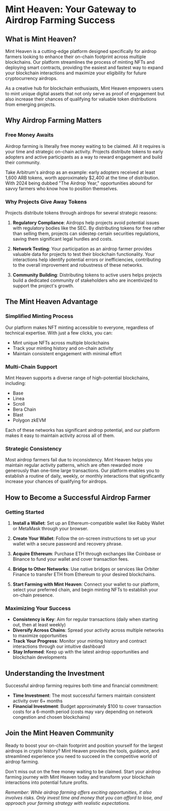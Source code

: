 # Mint Heaven: Your Gateway to Airdrop Farming Success

## What is Mint Heaven?

Mint Heaven is a cutting-edge platform designed specifically for airdrop farmers looking to enhance their on-chain footprint across multiple blockchains. Our platform streamlines the process of minting NFTs and deploying smart contracts, providing the easiest and fastest way to expand your blockchain interactions and maximize your eligibility for future cryptocurrency airdrops.

As a creative hub for blockchain enthusiasts, Mint Heaven empowers users to mint unique digital assets that not only serve as proof of engagement but also increase their chances of qualifying for valuable token distributions from emerging projects.

## Why Airdrop Farming Matters

### Free Money Awaits

Airdrop farming is literally free money waiting to be claimed. All it requires is your time and strategic on-chain activity. Projects distribute tokens to early adopters and active participants as a way to reward engagement and build their community.

Take Arbitrum's airdrop as an example: early adopters received at least 1,600 ARB tokens, worth approximately $2,400 at the time of distribution. With 2024 being dubbed "The Airdrop Year," opportunities abound for savvy farmers who know how to position themselves.

### Why Projects Give Away Tokens

Projects distribute tokens through airdrops for several strategic reasons:

1. **Regulatory Compliance**: Airdrops help projects avoid potential issues with regulatory bodies like the SEC. By distributing tokens for free rather than selling them, projects can sidestep certain securities regulations, saving them significant legal hurdles and costs.

2. **Network Testing**: Your participation as an airdrop farmer provides valuable data for projects to test their blockchain functionality. Your interactions help identify potential errors or inefficiencies, contributing to the overall improvement and robustness of these networks.

3. **Community Building**: Distributing tokens to active users helps projects build a dedicated community of stakeholders who are incentivized to support the project's growth.

## The Mint Heaven Advantage

### Simplified Minting Process

Our platform makes NFT minting accessible to everyone, regardless of technical expertise. With just a few clicks, you can:

- Mint unique NFTs across multiple blockchains
- Track your minting history and on-chain activity
- Maintain consistent engagement with minimal effort

### Multi-Chain Support

Mint Heaven supports a diverse range of high-potential blockchains, including:

- Base
- Linea
- Scroll
- Bera Chain
- Blast
- Polygon zkEVM

Each of these networks has significant airdrop potential, and our platform makes it easy to maintain activity across all of them.

### Strategic Consistency

Most airdrop farmers fail due to inconsistency. Mint Heaven helps you maintain regular activity patterns, which are often rewarded more generously than one-time large transactions. Our platform enables you to establish a routine of daily, weekly, or monthly interactions that significantly increase your chances of qualifying for airdrops.

## How to Become a Successful Airdrop Farmer

### Getting Started

1. **Install a Wallet**: Set up an Ethereum-compatible wallet like Rabby Wallet or MetaMask through your browser.

2. **Create Your Wallet**: Follow the on-screen instructions to set up your wallet with a secure password and recovery phrase.

3. **Acquire Ethereum**: Purchase ETH through exchanges like Coinbase or Binance to fund your wallet and cover transaction fees.

4. **Bridge to Other Networks**: Use native bridges or services like Orbiter Finance to transfer ETH from Ethereum to your desired blockchains.

5. **Start Farming with Mint Heaven**: Connect your wallet to our platform, select your preferred chain, and begin minting NFTs to establish your on-chain presence.

### Maximizing Your Success

- **Consistency is Key**: Aim for regular transactions (daily when starting out, then at least weekly)
- **Diversify Across Chains**: Spread your activity across multiple networks to maximize opportunities
- **Track Your Progress**: Monitor your minting history and contract interactions through our intuitive dashboard
- **Stay Informed**: Keep up with the latest airdrop opportunities and blockchain developments

## Understanding the Investment

Successful airdrop farming requires both time and financial commitment:

- **Time Investment**: The most successful farmers maintain consistent activity over 6+ months
- **Financial Investment**: Budget approximately $100 to cover transaction costs for a 6-month period (costs may vary depending on network congestion and chosen blockchains)

## Join the Mint Heaven Community

Ready to boost your on-chain footprint and position yourself for the largest airdrops in crypto history? Mint Heaven provides the tools, guidance, and streamlined experience you need to succeed in the competitive world of airdrop farming.

Don't miss out on the free money waiting to be claimed. Start your airdrop farming journey with Mint Heaven today and transform your blockchain interactions into potential future profits.

*Remember: While airdrop farming offers exciting opportunities, it also involves risks. Only invest time and money that you can afford to lose, and approach your farming strategy with realistic expectations.* 